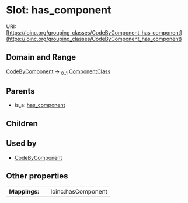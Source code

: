 
# Slot: has_component




URI: [https://loinc.org/grouping_classes/CodeByComponent_has_component](https://loinc.org/grouping_classes/CodeByComponent_has_component)


## Domain and Range

[CodeByComponent](CodeByComponent.md) &#8594;  <sub>0..1</sub> [ComponentClass](ComponentClass.md)

## Parents

 *  is_a: [has_component](has_component.md)

## Children


## Used by

 * [CodeByComponent](CodeByComponent.md)

## Other properties

|  |  |  |
| --- | --- | --- |
| **Mappings:** | | loinc:hasComponent |

